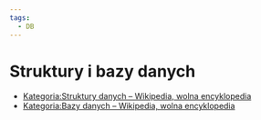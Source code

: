 ```yaml
---
tags:
  - DB
---
```


# Struktury i bazy danych

- [Kategoria:Struktury danych – Wikipedia, wolna encyklopedia](https://pl.wikipedia.org/wiki/Kategoria:Struktury_danych)
- [Kategoria:Bazy danych – Wikipedia, wolna encyklopedia](https://pl.wikipedia.org/wiki/Kategoria:Bazy_danych)
